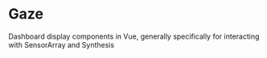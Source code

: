 # Gaze
Dashboard display components in Vue, generally specifically for interacting with SensorArray and Synthesis
